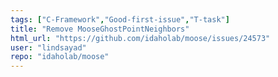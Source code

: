 ```yaml
---
tags: ["C-Framework","Good-first-issue","T-task"]
title: "Remove MooseGhostPointNeighbors"
html_url: "https://github.com/idaholab/moose/issues/24573"
user: "lindsayad"
repo: "idaholab/moose"
---
```


